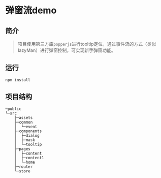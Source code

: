 # 弹窗流demo

## 简介

> 项目使用第三方库`popperjs`进行tooltip定位，通过事件流的方式（类似lazyMan）进行弹窗控制，可实现新手弹窗功能。



## 运行

```
npm install
```

## 项目结构

```
─public
└─src
    ├─assets
    ├─common
    │  └─event
    ├─components
    │  ├─dialog
    │  ├─mask
    │  └─tooltip
    ├─pages
    │  ├─content
    │  ├─content1
    │  └─home
    ├─router
    └─store 
```

